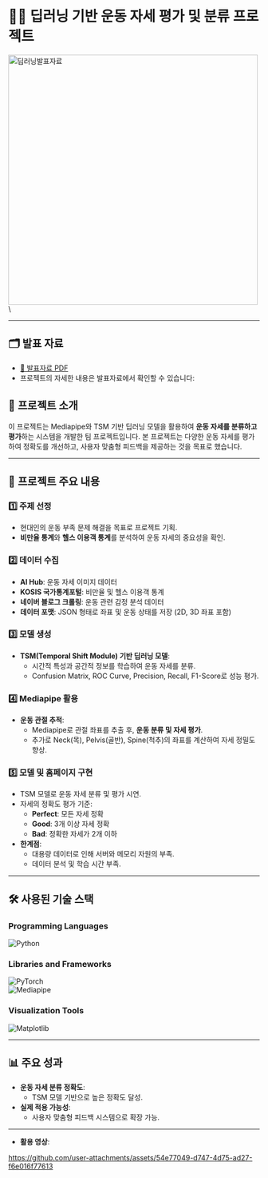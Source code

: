 # 🏋️‍♂️ 딥러닝 기반 운동 자세 평가 및 분류 프로젝트


<img src="https://github.com/user-attachments/assets/69cc6311-c11d-46eb-8d59-10b60dffaa92" alt="딥러닝발표자료" width="500">\

---
## 🗂 발표 자료
- [📂 발표자료 PDF](https://github.com/tjehdgus/deep_learning/blob/main/%EB%B0%9C%ED%91%9C%EC%9E%90%EB%A3%8C.pdf)
- 프로젝트의 자세한 내용은 발표자료에서 확인할 수 있습니다:  
## 📖 프로젝트 소개

이 프로젝트는 Mediapipe와 TSM 기반 딥러닝 모델을 활용하여 **운동 자세를 분류하고 평가**하는 시스템을 개발한 팀 프로젝트입니다. 본 프로젝트는 다양한 운동 자세를 평가하여 정확도를 개선하고, 사용자 맞춤형 피드백을 제공하는 것을 목표로 했습니다.

---

## 📂 프로젝트 주요 내용

### 1️⃣ **주제 선정**
- 현대인의 운동 부족 문제 해결을 목표로 프로젝트 기획.
- **비만율 통계**와 **헬스 이용객 통계**를 분석하여 운동 자세의 중요성을 확인.

### 2️⃣ **데이터 수집**
- **AI Hub**: 운동 자세 이미지 데이터
- **KOSIS 국가통계포털**: 비만율 및 헬스 이용객 통계
- **네이버 블로그 크롤링**: 운동 관련 감정 분석 데이터
- **데이터 포맷**: JSON 형태로 좌표 및 운동 상태를 저장 (2D, 3D 좌표 포함)

### 3️⃣ **모델 생성**
- **TSM(Temporal Shift Module) 기반 딥러닝 모델**:
  - 시간적 특성과 공간적 정보를 학습하여 운동 자세를 분류.
  - Confusion Matrix, ROC Curve, Precision, Recall, F1-Score로 성능 평가.

### 4️⃣ **Mediapipe 활용**
- **운동 관절 추적**:
  - Mediapipe로 관절 좌표를 추출 후, **운동 분류 및 자세 평가**.
  - 추가로 Neck(목), Pelvis(골반), Spine(척추)의 좌표를 계산하여 자세 정밀도 향상.

### 5️⃣ **모델 및 홈페이지 구현**
- TSM 모델로 운동 자세 분류 및 평가 시연.
- 자세의 정확도 평가 기준:
  - **Perfect**: 모든 자세 정확
  - **Good**: 3개 이상 자세 정확
  - **Bad**: 정확한 자세가 2개 이하
- **한계점**:
  - 대용량 데이터로 인해 서버와 메모리 자원의 부족.
  - 데이터 분석 및 학습 시간 부족.

---

## 🛠️ 사용된 기술 스택

### **Programming Languages**
![Python](https://img.shields.io/badge/Python-3776AB?style=for-the-badge&logo=python&logoColor=white)

### **Libraries and Frameworks**
![PyTorch](https://img.shields.io/badge/PyTorch-EE4C2C?style=for-the-badge&logo=pytorch&logoColor=white)  
![Mediapipe](https://img.shields.io/badge/Mediapipe-009688?style=for-the-badge&logo=mediapipe&logoColor=white)

### **Visualization Tools**
![Matplotlib](https://img.shields.io/badge/Matplotlib-11557C?style=for-the-badge)

---

## 📊 주요 성과
- **운동 자세 분류 정확도**:
  - TSM 모델 기반으로 높은 정확도 달성.
- **실제 적용 가능성**:
  - 사용자 맞춤형 피드백 시스템으로 확장 가능.

---
- **활용 영상**:


https://github.com/user-attachments/assets/54e77049-d747-4d75-ad27-f6e016f77613



